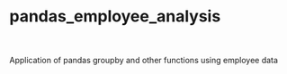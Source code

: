 # pandas_employee_analysis <br /> <br />
Application of pandas groupby and other functions using employee data
